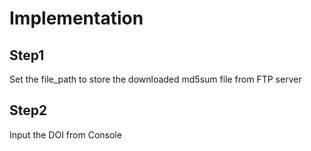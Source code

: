 # Implementation

## Step1
Set the file_path to store the downloaded md5sum file from FTP server

## Step2
Input the DOI from Console
